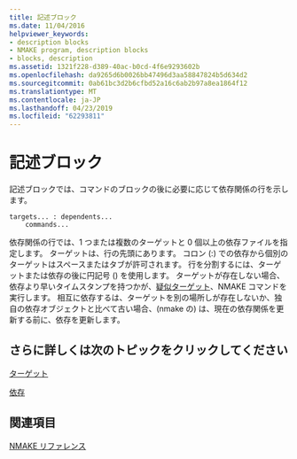 ```yaml
---
title: 記述ブロック
ms.date: 11/04/2016
helpviewer_keywords:
- description blocks
- NMAKE program, description blocks
- blocks, description
ms.assetid: 1321f228-d389-40ac-b0cd-4f6e9293602b
ms.openlocfilehash: da9265d6b0026bb47496d3aa58847824b5d634d2
ms.sourcegitcommit: 0ab61bc3d2b6cfbd52a16c6ab2b97a8ea1864f12
ms.translationtype: MT
ms.contentlocale: ja-JP
ms.lasthandoff: 04/23/2019
ms.locfileid: "62293811"
---
```

# <a name="description-blocks"></a>記述ブロック

記述ブロックでは、コマンドのブロックの後に必要に応じて依存関係の行を示します。

```
targets... : dependents...
    commands...
```

依存関係の行では、1 つまたは複数のターゲットと 0 個以上の依存ファイルを指定します。 ターゲットは、行の先頭にあります。 コロン (:) での依存から個別のターゲットはスペースまたはタブが許可されます。 行を分割するには、ターゲットまたは依存の後に円記号 (\) を使用します。 ターゲットが存在しない場合、依存より早いタイムスタンプを持つかが、[疑似ターゲット](pseudotargets.md)、NMAKE コマンドを実行します。 相互に依存するは、ターゲットを別の場所しが存在しないか、独自の依存オブジェクトと比べて古い場合、(nmake の) は、現在の依存関係を更新する前に、依存を更新します。

## <a name="what-do-you-want-to-know-more-about"></a>さらに詳しくは次のトピックをクリックしてください

[ターゲット](targets.md)

[依存](dependents.md)

## <a name="see-also"></a>関連項目

[NMAKE リファレンス](nmake-reference.md)
